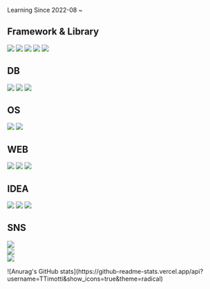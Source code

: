 Learning Since 2022-08 ~  
  
Framework & Library
---------
<picture>
  <img src="https://img.shields.io/badge/-Spring-41454A?style=for-the-badge&logo=spring&logoColor=6DB33F"/>
</picture>
<picture>
  <img src="https://img.shields.io/badge/SpringBoot-41454A?style=for-the-badge&logo=springboot&logoColor=6DB33F"/>
</picture>
<picture>
  <img src="https://img.shields.io/badge/jQuery-41454A?style=for-the-badge&logo=jquery&logoColor=0769AD"/>
</picture>
<picture>
  <img src="https://img.shields.io/badge/thymeleaf-41454A?style=for-the-badge&logo=thymeleaf&logoColor=005F0F"/>
</picture>
<picture>
  <img src="https://img.shields.io/badge/react-41454A?style=for-the-badge&logo=react&logoColor=61DAFB"/>
</picture>  

DB
--
<picture>
  <img src="https://img.shields.io/badge/OracleSQL-41454A?style=for-the-badge&logo=oracle&logoColor=F80000"/>
</picture>
<picture>
  <img src="https://img.shields.io/badge/MySQL-41454A?style=for-the-badge&logo=mysql&logoColor=4479A1"/>
</picture>
<picture>
  <img src="https://img.shields.io/badge/MariaDB-41454A?style=for-the-badge&logo=MariaDB&logoColor=003545"/>
</picture>

OS  
--

<picture>
  <img src="https://img.shields.io/badge/windows-41454A?style=for-the-badge&logo=windows&logoColor=0078D6"/>
</picture>
<picture>
  <img src="https://img.shields.io/badge/linux-41454A?style=for-the-badge&logo=linux&logoColor=FCC624"/>
</picture>

WEB  
---

<picture>
  <img src="https://img.shields.io/badge/HTML5-41454A?style=for-the-badge&logo=html5&logoColor=E34F26"/>
</picture>  
<picture>
  <img src="https://img.shields.io/badge/JavaScript-41454A?style=for-the-badge&logo=javascript&logoColor=F7DF1E"/>
</picture>
<picture>
  <img src="https://img.shields.io/badge/CSS3-41454A?style=for-the-badge&logo=css3&logoColor=1572B6"/>
</picture>


IDEA   
----
<picture>
  <img src="https://img.shields.io/badge/eclipse-41454A?style=for-the-badge&logo=eclipseide&logoColor=2C2255"/>
</picture>
<picture>
  <img src="https://img.shields.io/badge/intellij-41454A?style=for-the-badge&logo=intellijidea&logoColor=000000"/>
</picture>
<picture>
  <img src="https://img.shields.io/badge/VSCode-41454A?style=for-the-badge&logo=visualstudiocode&logoColor=007ACC"/>
</picture>  

SNS  
---

<a href="https://instagram.com/ttimotti_kr?igshid=MzNlNGNkZWQ4Mg==" target="_blank"><img src="https://img.shields.io/badge/ttimotti_kr-E4405F?style=flat-square&logo=instagram&logoColor=FEFEFE"/></a>  
<a href="https://discord.gg/Vk5PGark" target="_blank"><img src="https://img.shields.io/badge/timkim.work-5865F2?style=flat-square&logo=discord&logoColor=FEFEFE"/></a>   
<a href="#" target="_blank"><img src="https://img.shields.io/badge/ttimotti.workspace@gmail.com-EA4335?style=flat-square&logo=gmail&logoColor=FEFEFE"/></a>  


<picture>
  ![Anurag's GitHub stats](https://github-readme-stats.vercel.app/api?username=TTimotti&show_icons=true&theme=radical)
</picture>
<!--
**TTimotti/TTimotti** is a ✨ _special_ ✨ repository because its `README.md` (this file) appears on your GitHub profile.

Here are some ideas to get you started:

- 🔭 I’m currently working on ...
- 🌱 I’m currently learning ...
- 👯 I’m looking to collaborate on ...
- 🤔 I’m looking for help with ...
- 💬 Ask me about ...
- 📫 How to reach me: ...
- 😄 Pronouns: ...
- ⚡ Fun fact: ...
-->
